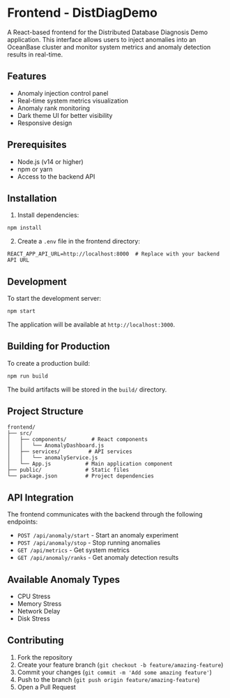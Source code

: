 # Frontend - DistDiagDemo

A React-based frontend for the Distributed Database Diagnosis Demo application. This interface allows users to inject anomalies into an OceanBase cluster and monitor system metrics and anomaly detection results in real-time.

## Features

- Anomaly injection control panel
- Real-time system metrics visualization
- Anomaly rank monitoring
- Dark theme UI for better visibility
- Responsive design

## Prerequisites

- Node.js (v14 or higher)
- npm or yarn
- Access to the backend API

## Installation

1. Install dependencies:
```bash
npm install
```

2. Create a `.env` file in the frontend directory:
```env
REACT_APP_API_URL=http://localhost:8000  # Replace with your backend API URL
```

## Development

To start the development server:

```bash
npm start
```

The application will be available at `http://localhost:3000`.

## Building for Production

To create a production build:

```bash
npm run build
```

The build artifacts will be stored in the `build/` directory.

## Project Structure

```
frontend/
├── src/
│   ├── components/        # React components
│   │   └── AnomalyDashboard.js
│   ├── services/         # API services
│   │   └── anomalyService.js
│   └── App.js           # Main application component
├── public/              # Static files
└── package.json         # Project dependencies
```

## API Integration

The frontend communicates with the backend through the following endpoints:

- `POST /api/anomaly/start` - Start an anomaly experiment
- `POST /api/anomaly/stop` - Stop running anomalies
- `GET /api/metrics` - Get system metrics
- `GET /api/anomaly/ranks` - Get anomaly detection results

## Available Anomaly Types

- CPU Stress
- Memory Stress
- Network Delay
- Disk Stress

## Contributing

1. Fork the repository
2. Create your feature branch (`git checkout -b feature/amazing-feature`)
3. Commit your changes (`git commit -m 'Add some amazing feature'`)
4. Push to the branch (`git push origin feature/amazing-feature`)
5. Open a Pull Request 